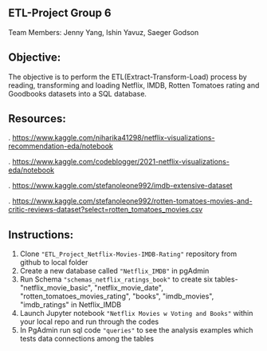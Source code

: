 ## ETL-Project Group 6
Team Members: Jenny Yang, Ishin Yavuz, Saeger Godson

## Objective:
The objective is to perform the ETL(Extract-Transform-Load) process by reading, transforming and loading Netflix, IMDB, Rotten Tomatoes rating and Goodbooks datasets into a SQL database.


## Resources:
. https://www.kaggle.com/niharika41298/netflix-visualizations-recommendation-eda/notebook

. https://www.kaggle.com/codeblogger/2021-netflix-visualizations-eda/notebook

. https://www.kaggle.com/stefanoleone992/imdb-extensive-dataset

. https://www.kaggle.com/stefanoleone992/rotten-tomatoes-movies-and-critic-reviews-dataset?select=rotten_tomatoes_movies.csv

## Instructions:
1. Clone `"ETL_Project_Netflix-Movies-IMDB-Rating"` repository from github to local folder
2. Create a new database called `"Netflix_IMDB"` in pgAdmin
3. Run Schema `"schemas_netflix_ratings_book"` to create six tables- "netflix_movie_basic", "netflix_movie_date", "rotten_tomatoes_movies_rating", "books", "imdb_movies", "imdb_ratings" in Netflix_IMDB
4. Launch Jupyter notebook `"Netflix Movies w Voting and Books"` within your local repo and run through the codes
9. In PgAdmin run sql code `"queries"` to see the analysis examples which tests data connections among the tables








